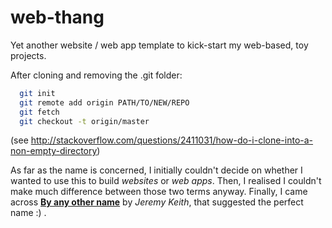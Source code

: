 web-thang
=========

Yet another website / web app template to kick-start my web-based, toy projects.

After cloning and removing the .git folder:

```sh
  git init
  git remote add origin PATH/TO/NEW/REPO
  git fetch
  git checkout -t origin/master
```

(see http://stackoverflow.com/questions/2411031/how-do-i-clone-into-a-non-empty-directory)

As far as the name is concerned, I initially couldn't decide on whether I wanted to use this to build *websites* or *web
apps*. Then, I realised I couldn't make much difference between those two terms anyway. Finally, I came across **[By any
other name](https://adactio.com/journal/6246/)** by *Jeremy Keith*, that suggested the perfect name :) .
